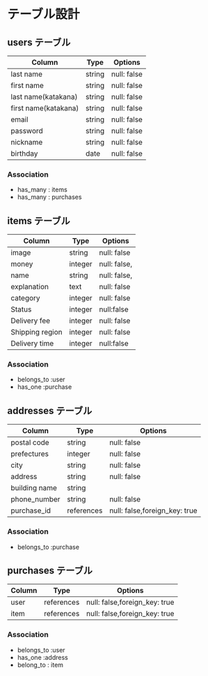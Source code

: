 # テーブル設計

## users テーブル

|       Column            | Type   | Options     |
| ----------------------- | ------ | ----------- |
| last name               | string | null: false |
| first name              | string | null: false |
| last name(katakana)     | string | null: false |
| first name(katakana)    | string | null: false |
| email                   | string | null: false |
| password                | string | null: false |
| nickname                | string | null: false |
| birthday                |  date  | null: false |

### Association
- has_many : items
- has_many : purchases 

## items テーブル

|     Column      |    Type      |     Options     |
| ----------------|  ----------- | ----------------|
| image           |    string    | null: false     |
| money           |    integer   | null: false,    |
| name            |    string    | null: false,    |
| explanation     |    text      | null: false     |
| category        |    integer   | null: false     |
|  Status         |    integer   | null:false      |
| Delivery fee    |    integer   | null: false     |
| Shipping region |    integer   | null: false     |
| Delivery time   |    integer   | null:false      |



### Association
- belongs_to :user
- has_one   :purchase


## addresses テーブル

|    Column     |    Type      |   Options                   |
| ------------- |  ----------- | ----------------------------|
| postal code   |    string    | null: false                 |
| prefectures   |    integer   | null: false                 |
| city          |    string    | null: false                 |
| address       |    string    | null: false                 |
| building name |    string    |                             |
| phone_number  |    string    | null: false                 |
| purchase_id   |   references |null: false,foreign_key: true|

### Association
- belongs_to :purchase 



## purchases テーブル

| Column   | Type       |            Options            |
| -------- | ------     | ----------------------------- |
|  user    | references | null: false,foreign_key: true |
|  item    | references | null: false,foreign_key: true |

### Association
- belongs_to  :user
- has_one   :address
- belong_to : item


